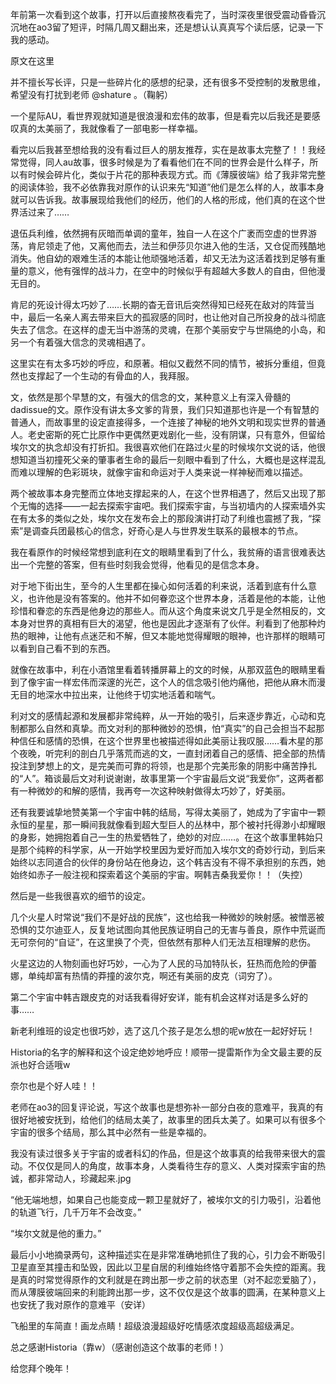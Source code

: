 年前第一次看到这个故事，打开以后直接熬夜看完了，当时深夜里很受震动昏昏沉沉地在ao3留了短评，时隔几周又翻出来，还是想认认真真写个读后感，记录一下我的感动。

原文在这里

并不擅长写长评，只是一些碎片化的感想的纪录，还有很多不受控制的发散思维，希望没有打扰到老师 @shature 。（鞠躬）

 

一个星际AU，看世界观就知道是很浪漫和宏伟的故事，但是看完以后我还是要感叹真的太美丽了，我就像看了一部电影一样幸福。

看完以后我甚至想给我的没有看过巨人的朋友推荐，实在是故事太完整了！！我经常觉得，同人au故事，很多时候是为了看看他们在不同的世界会是什么样子，所以有时候会碎片化，类似于片花的那种表现方式。而《薄膜彼端》给了我非常完整的阅读体验，我不必依靠我对原作的认识来先“知道”他们是怎么样的人，故事本身就可以告诉我。故事展现给我他们的经历，他们的人格的形成，他们真的在这个世界活过来了……

退伍兵利维，依然拥有灰暗而单调的童年，独自一人在这个广袤而空虚的世界游荡，肯尼领走了他，又离他而去，法兰和伊莎贝尔进入他的生活，又仓促而残酷地消失。他自幼的艰难生活的本能让他顽强地活着，却又无法为这活着找到足够有重量的意义，他有强悍的战斗力，在空中的时候似乎有超越大多数人的自由，但他漫无目的。

肯尼的死设计得太巧妙了……长期的杳无音讯后突然得知已经死在敌对的阵营当中，最后一名亲人离去带来巨大的孤寂感的同时，也让他对自己所投身的战斗彻底失去了信念。在这样的虚无当中游荡的灵魂，在那个美丽安宁与世隔绝的小岛，和另一个有着强大信念的灵魂相遇了。

这里实在有太多巧妙的呼应，和原著。相似又截然不同的情节，被拆分重组，但竟然也支撑起了一个生动的有骨血的人，我拜服。

文，依然是那个早慧的文，有强大的信念的文，某种意义上有深入骨髓的dadissue的文。原作没有讲太多文爹的背景，我们只知道那也许是一个有智慧的普通人，而故事里的设定直接得多，一个连接了神秘的地外文明和现实世界的普通人。老史密斯的死亡比原作中更偶然更戏剧化一些，没有阴谋，只有意外，但留给埃尔文的执念却没有打折扣。我很喜欢他们在路过火星的时候埃尔文说的话，他很想知道当初撞死父亲的肇事者生命的最后一刻眼中看到了什么，大概也是这样混乱而难以理解的色彩斑块，就像宇宙和命运对于人类来说一样神秘而难以描述。

两个被故事本身完整而立体地支撑起来的人，在这个世界相遇了，然后又出现了那个无悔的选择——一起去探索宇宙吧。我们探索宇宙，与当初墙内的人探索墙外实在有太多的类似之处，埃尔文在发布会上的那段演讲打动了利维也震撼了我，“探索”是调查兵团最核心的信念，好奇心是人与世界发生联系的最根本的节点。

我在看原作的时候经常想到底利在文的眼睛里看到了什么，我贫瘠的语言很难表达出一个完整的答案，但有些时刻我会觉得，他看见的是信念本身。

对于地下街出生，至今的人生里都在操心如何活着的利来说，活着到底有什么意义，也许他是没有答案的。他并不如何眷恋这个世界本身，活着是他的本能，让他珍惜和眷恋的东西是他身边的那些人。而从这个角度来说文几乎是全然相反的，文本身对世界的真相有巨大的渴望，他也是因此才逐渐有了伙伴。利看到了他那种灼热的眼神，让他有点迷茫和不解，但又本能地觉得耀眼的眼神，也许那样的眼睛可以看到自己看不到的东西。

就像在故事中，利在小酒馆里看着转播屏幕上的文的时候，从那双蓝色的眼睛里看到了像宇宙一样宏伟而深邃的光芒，这个人的信念吸引他灼痛他，把他从麻木而漫无目的地深水中拉出来，让他终于切实地活着和喘气。

利对文的感情起源和发展都非常纯粹，从一开始的吸引，后来逐步靠近，心动和克制都那么自然和真挚。而文对利的那种微妙的恐惧，怕“真实”的自己会担当不起那种信任和感情的恐惧，在这个世界里也被描述得如此美丽让我叹服……看木星的那个夜晚，听完利的剖白几乎落荒而逃的文，一直封闭着自己的感情、把全部的热情投注到梦想上的文，是完美而可靠的将领，也是那个完美形象的阴影中痛苦挣扎的“人”。箱谈最后文对利说谢谢，故事里第一个宇宙最后文说“我爱你”，这两者都有一种微妙的和解的感情，我再夸一次这种映射做得太巧妙了，好美丽。

还有我要诚挚地赞美第一个宇宙中韩的结局，写得太美丽了，她成为了宇宙中一颗永恒的星星，那一瞬间我就像看到超大型巨人的丛林中，那个被衬托得渺小却耀眼的身影，她拥抱着自己一生的热爱牺牲了，绝妙的对应……。在这个故事里韩始只是那个纯粹的科学家，从一开始学校里因为爱好而加入埃尔文的奇妙行动，到后来始终以志同道合的伙伴的身份站在他身边，这个韩吉没有不得不承担别的东西，她始终如赤子一般注视和探索着这个美丽的宇宙。啊韩吉桑我爱你！！（失控）

然后是一些我很喜欢的细节的设定。

几个火星人时常说“我们不是好战的民族”，这也给我一种微妙的映射感。被憎恶被恐惧的艾尔迪亚人，反复地试图向其他民族证明自己的无害与善良，原作中荒诞而无可奈何的“自证”，在这里换了个壳，但依然有那种人们无法互相理解的悲伤。

火星这边的人物刻画也好巧妙，一心为了人民的马加特队长，狂热而危险的伊蕾娜，单纯却富有热情的莽撞的波尔克，啊还有美丽的皮克（词穷了）。

第二个宇宙中韩吉跟皮克的对话我看得好安详，能有机会这样对话是多么好的事……

新老利维班的设定也很巧妙，选了这几个孩子是怎么想的呢w放在一起好好玩！

Historia的名字的解释和这个设定绝妙地呼应！顺带一提雷斯作为全文最主要的反派也好合适哦w

奈尔也是个好人哇！！

 

老师在ao3的回复评论说，写这个故事也是想弥补一部分白夜的意难平，我真的有很好地被安抚到，给他们的结局太美了，故事里的团兵太美了。如果可以有很多个宇宙的很多个结局，那么其中必然有一些是幸福的。

我没有读过很多关于宇宙的或者科幻的作品，但是这个故事真的给我带来很大的震动。不仅仅是同人的角度，故事本身，人类看待生存的意义、人类对探索宇宙的热诚，都非常动人，珍藏起来.jpg

 

 

“他无端地想，如果自己也能变成一颗卫星就好了，被埃尔文的引力吸引，沿着他的轨道飞行，几千万年不会改变。”

“埃尔文就是他的重力。”

最后小小地摘录两句，这种描述实在是非常准确地抓住了我的心，引力会不断吸引卫星直至其撞击和坠毁，因此以卫星自居的利维始终恪守着那不会失控的距离。我是真的时常觉得原作的文利就是在跨出那一步之前的状态里（对不起恋爱脑了），而从薄膜彼端回来的利能跨出那一步，这不仅仅是这个故事的圆满，在某种意义上也安抚了我对原作的意难平（安详）

飞船里的车简直！画龙点睛！超级浪漫超级好吃情感浓度超级高超级满足。

总之感谢Historia（靠w）（感谢创造这个故事的老师！）

给您拜个晚年！
